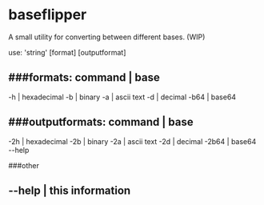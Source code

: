 # baseflipper

A small utility for converting between different bases. (WIP)

use: 'string' [format] [outputformat]    

###formats:
command | base
-----------
-h | hexadecimal
-b | binary
-a | ascii text
-d | decimal
-b64 | base64


###outputformats:
command | base
--------------
-2h | hexadecimal
-2b | binary
-2a | ascii text
-2d | decimal
-2b64 | base64 --help

###other

--help | this information
------------------
